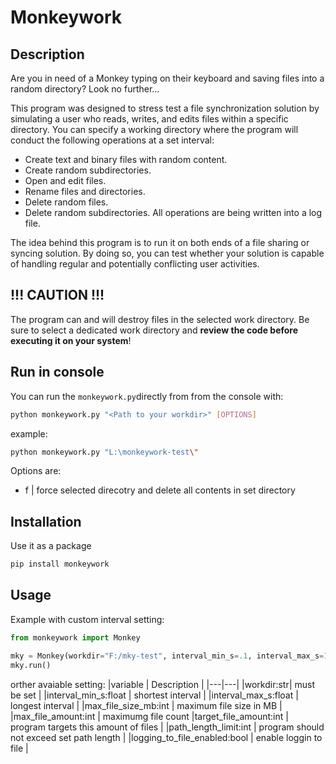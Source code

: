 # Monkeywork

## Description

Are you in need of a Monkey typing on their keyboard and saving files into a random directory? Look no further…

This program was designed to stress test a file synchronization solution by simulating a user who reads, writes, and edits files within a specific directory.
You can specify a working directory where the program will conduct the following operations at a set interval:
-	Create text and binary files with random content.
-	Create random subdirectories.
-	Open and edit files.
-	Rename files and directories.
-	Delete random files.
-	Delete random subdirectories.
All operations are being written into a log file.

The idea behind this program is to run it on both ends of a file sharing or syncing solution. By doing so, you can test whether your solution is capable of handling regular and potentially conflicting user activities.

## !!! CAUTION !!!

The program can and will destroy files in the selected work directory. Be sure to select a dedicated work directory and **review the code before executing it on your system**!

## Run in console

You can run the `monkeywork.py`directly from from the console with:

```bash
python monkeywork.py "<Path to your workdir>" [OPTIONS]
```

example:
```bash
python monkeywork.py "L:\monkeywork-test\"
```

Options are:
- f | force selected direcotry and delete all contents in set directory

## Installation

Use it as a package

```bash
pip install monkeywork
```

## Usage

Example with custom interval setting:
```python
from monkeywork import Monkey

mky = Monkey(workdir="F:/mky-test", interval_min_s=.1, interval_max_s=1)
mky.run()
```

orther avaiable setting:
|variable | Description |
|---|---|
|workdir:str| must be set |
|interval_min_s:float | shortest interval |
|interval_max_s:float | longest interval |
|max_file_size_mb:int | maximum file size in MB |
|max_file_amount:int | maximumg file count
|target_file_amount:int | program targets this amount of files |
|path_length_limit:int | program should not exceed set path length |
|logging_to_file_enabled:bool | enable loggin to file |
